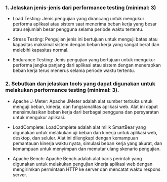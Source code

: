 ### **1. Jelaskan jenis-jenis dari performance testing (minimal: 3)**
* Load Testing:
Jenis pengujian yang dirancang untuk mengukur performa aplikasi atau sistem saat menerima beban kerja yang besar atau sejumlah besar pengguna selama periode waktu tertentu.

* Stress Testing:
Pengujian jenis ini bertujuan untuk menguji batas atau kapasitas maksimal sistem dengan beban kerja yang sangat berat dan melebihi kapasitas normal.

* Endurance Testing:
Jenis pengujian yang bertujuan untuk mengukur performa jangka panjang dari aplikasi atau sistem dengan menerapkan beban kerja terus menerus selama periode waktu tertentu. 

### **2. Sebutkan dan jelaskan tools yang dapat digunakan untuk melakukan performance testing (minimal: 3).**
* Apache J-Meter:
Apache JMeter adalah alat sumber terbuka untuk menguji beban, kinerja, dan fungsionalitas aplikasi web. Alat ini dapat mensimulasikan beban kerja dari berbagai pengguna dan persyaratan untuk mengukur aplikasi.

* LoadComplete:
LoadComplete adalah alat milik SmartBear yang digunakan untuk melakukan uji beban dan kinerja untuk aplikasi web, desktop, dan seluler. Alat ini dilengkapi dengan kemampuan pemantauan kinerja waktu nyata, simulasi beban kerja yang akurat, dan kemampuan untuk menyimpan dan memutar ulang skenario pengujian.

* Apache Bench:
Apache Bench adalah alat baris perintah yang digunakan untuk melakukan pengujian kinerja aplikasi web dengan mengirimkan permintaan HTTP ke server dan mencatat waktu respons server. 